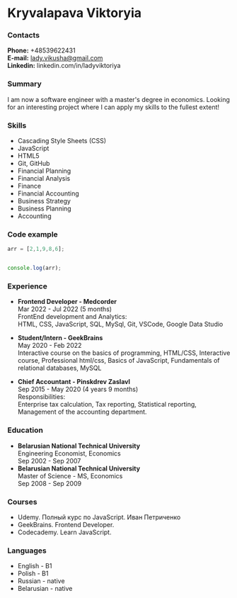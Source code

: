 <!-- Here will be a CV -->

# Kryvalapava Viktoryia

### **Contacts**

**Phone:** +48539622431  
**E-mail:** lady.vikusha@gmail.com  
**Linkedin:** linkedin.com/in/ladyviktoriya

### **Summary**

I am now a software engineer with a master's degree in economics. Looking for an interesting project where I can
apply my skills to the fullest extent!

### **Skills**

- Cascading Style Sheets (CSS)
- JavaScript
- HTML5
- Git, GitHub
- Financial Planning
- Financial Analysis
- Finance
- Financial Accounting
- Business Strategy
- Business Planning
- Accounting

### **Code example**

```JavaScript
arr = [2,1,9,8,6];


console.log(arr);
```

### **Experience**

- **Frontend Developer - Medcorder**  
  Mar 2022 - Jul 2022 (5 months)  
  FrontEnd development and Analytics:  
  HTML, CSS, JavaScript, SQL, MySql, Git, VSCode, Google Data Studio
- **Student/Intern - GeekBrains**  
  May 2020 - Feb 2022  
  Interactive course on the basics of programming, HTML/CSS, Interactive course, Professional html/css, Basics of JavaScript, Fundamentals of relational databases, MySQL

- **Chief Accountant - Pinskdrev Zaslavl**  
  Sep 2015 - May 2020 (4 years 9 months)  
  Responsibilities:  
  Enterprise tax calculation, Tax reporting, Statistical reporting, Management of the accounting department.

### **Education**

- **Belarusian National Technical University**  
  Engineering Economist, Economics  
  Sep 2002 - Sep 2007
- **Belarusian National Technical University**  
  Master of Science - MS, Economics  
  Sep 2008 - Sep 2009

### **Courses**

- Udemy. Полный курс по JavaScript. Иван Петриченко
- GeekBrains. Frontend Developer.
- Codecademy. Learn JavaScript.

### **Languages**

- English - B1
- Polish - B1
- Russian - native
- Belarusian - native
